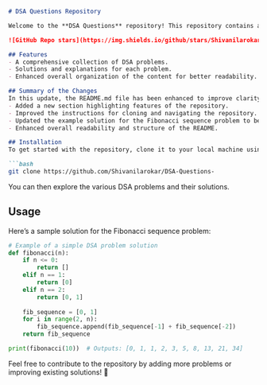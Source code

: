 ```markdown
# DSA Questions Repository

Welcome to the **DSA Questions** repository! This repository contains a collection of Data Structures and Algorithms (DSA) problems designed to help you enhance your coding skills. 

![GitHub Repo stars](https://img.shields.io/github/stars/Shivanilarokar/DSA-Questions-) ![GitHub forks](https://img.shields.io/github/forks/Shivanilarokar/DSA-Questions-) ![GitHub issues](https://img.shields.io/github/issues/Shivanilarokar/DSA-Questions-)

## Features
- A comprehensive collection of DSA problems.
- Solutions and explanations for each problem.
- Enhanced overall organization of the content for better readability. 📚

## Summary of the Changes
In this update, the README.md file has been enhanced to improve clarity and provide better examples:
- Added a new section highlighting features of the repository.
- Improved the instructions for cloning and navigating the repository.
- Updated the example solution for the Fibonacci sequence problem to be more comprehensive.
- Enhanced overall readability and structure of the README.

## Installation
To get started with the repository, clone it to your local machine using the following command:

```bash
git clone https://github.com/Shivanilarokar/DSA-Questions-
```

You can then explore the various DSA problems and their solutions.

## Usage
Here’s a sample solution for the Fibonacci sequence problem:

```python
# Example of a simple DSA problem solution
def fibonacci(n):
    if n <= 0:
        return []
    elif n == 1:
        return [0]
    elif n == 2:
        return [0, 1]
    
    fib_sequence = [0, 1]
    for i in range(2, n):
        fib_sequence.append(fib_sequence[-1] + fib_sequence[-2])
    return fib_sequence

print(fibonacci(10))  # Outputs: [0, 1, 1, 2, 3, 5, 8, 13, 21, 34]
```

Feel free to contribute to the repository by adding more problems or improving existing solutions! 🚀
```